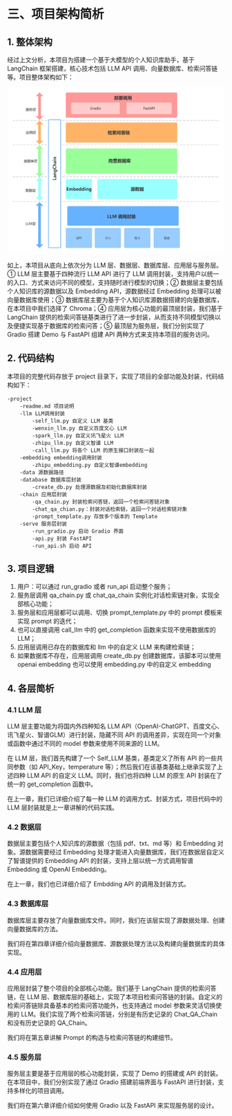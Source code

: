 # 三、项目架构简析

## 1. 整体架构

经过上文分析，本项目为搭建一个基于大模型的个人知识库助手，基于 LangChain 框架搭建，核心技术包括 LLM API 调用、向量数据库、检索问答链等。项目整体架构如下：

![](../figures/structure.jpg)

如上，本项目从底向上依次分为 LLM 层、数据层、数据库层、应用层与服务层。① LLM 层主要基于四种流行 LLM API 进行了 LLM 调用封装，支持用户以统一的入口、方式来访问不同的模型，支持随时进行模型的切换；② 数据层主要包括个人知识库的源数据以及 Embedding API，源数据经过 Embedding 处理可以被向量数据库使用；③ 数据库层主要为基于个人知识库源数据搭建的向量数据库，在本项目中我们选择了 Chroma；④ 应用层为核心功能的最顶层封装，我们基于 LangChain 提供的检索问答链基类进行了进一步封装，从而支持不同模型切换以及便捷实现基于数据库的检索问答；⑤ 最顶层为服务层，我们分别实现了 Gradio 搭建 Demo 与 FastAPI 组建 API 两种方式来支持本项目的服务访问。

## 2. 代码结构

本项目的完整代码存放于 project 目录下，实现了项目的全部功能及封装，代码结构如下：

    -project
        -readme.md 项目说明
        -llm LLM调用封装
            -self_llm.py 自定义 LLM 基类
            -wenxin_llm.py 自定义百度文心 LLM
            -spark_llm.py 自定义讯飞星火 LLM
            -zhipu_llm.py 自定义智谱 LLM
            -call_llm.py 将各个 LLM 的原生接口封装在一起
        -embedding embedding调用封装
            -zhipu_embedding.py 自定义智谱embedding
        -data 源数据路径
        -database 数据库层封装
            -create_db.py 处理源数据及初始化数据库封装
        -chain 应用层封装
            -qa_chain.py 封装检索问答链，返回一个检索问答链对象
            -chat_qa_chian.py：封装对话检索链，返回一个对话检索链对象
            -prompt_template.py 存放多个版本的 Template
        -serve 服务层封装
            -run_gradio.py 启动 Gradio 界面
            -api.py 封装 FastAPI
            -run_api.sh 启动 API

## 3. 项目逻辑

1. 用户：可以通过 run_gradio 或者 run_api 启动整个服务；
2. 服务层调用 qa_chain.py 或 chat_qa_chain 实例化对话检索链对象，实现全部核心功能；
3. 服务层和应用层都可以调用、切换 prompt_template.py 中的 prompt 模板来实现 prompt 的迭代；
4. 也可以直接调用 call_llm 中的 get_completion 函数来实现不使用数据库的 LLM；
5. 应用层调用已存在的数据库和 llm 中的自定义 LLM 来构建检索链；
6. 如果数据库不存在，应用层调用 create_db.py 创建数据库，该脚本可以使用 openai embedding 也可以使用 embedding.py 中的自定义 embedding

## 4. 各层简析

### 4.1 LLM 层

LLM 层主要功能为将国内外四种知名 LLM API（OpenAI-ChatGPT、百度文心、讯飞星火、智谱GLM）进行封装，隐藏不同 API 的调用差异，实现在同一个对象或函数中通过不同的 model 参数来使用不同来源的 LLM。

在 LLM 层，我们首先构建了一个 Self_LLM 基类，基类定义了所有 API 的一些共同参数（如 API_Key，temperature 等）；然后我们在该基类基础上继承实现了上述四种 LLM API 的自定义 LLM。同时，我们也将四种 LLM 的原生 API 封装在了统一的 get_completion 函数中。

在上一章，我们已详细介绍了每一种 LLM 的调用方式、封装方式，项目代码中的 LLM 层封装就是上一章讲解的代码实践。

### 4.2 数据层

数据层主要包括个人知识库的源数据（包括 pdf、txt、md 等）和 Embedding 对象。源数据需要经过 Embedding 处理才能进入向量数据库，我们在数据层自定义了智谱提供的 Embedding API 的封装，支持上层以统一方式调用智谱 Embedding 或 OpenAI Embedding。

在上一章，我们也已详细介绍了 Embdding API 的调用及封装方式。

### 4.3 数据库层

数据库层主要存放了向量数据库文件。同时，我们在该层实现了源数据处理、创建向量数据库的方法。

我们将在第四章详细介绍向量数据库、源数据处理方法以及构建向量数据库的具体实现。

### 4.4 应用层

应用层封装了整个项目的全部核心功能。我们基于 LangChain 提供的检索问答链，在 LLM 层、数据库层的基础上，实现了本项目检索问答链的封装。自定义的检索问答链除具备基本的检索问答功能外，也支持通过 model 参数来灵活切换使用的 LLM。我们实现了两个检索问答链，分别是有历史记录的 Chat_QA_Chain 和没有历史记录的 QA_Chain。

我们将在第五章讲解 Prompt 的构造与检索问答链的构建细节。

### 4.5 服务层

服务层主要是基于应用层的核心功能封装，实现了 Demo 的搭建或 API 的封装。在本项目中，我们分别实现了通过 Gradio 搭建前端界面与 FastAPI 进行封装，支持多样化的项目调用。

我们将在第六章详细介绍如何使用 Gradio 以及 FastAPI 来实现服务层的设计。